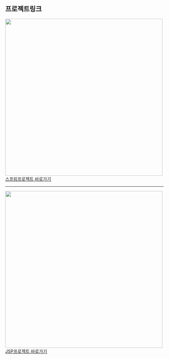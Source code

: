 <h2>프로젝트링크</h2>
<img src="https://cosmicmansion.co.kr/web/upload/ddongrim/main2_01.jpg" width="500px"/>
<a href="http://49.142.157.251:9090/javagreenS_jjm/" target="_blank">스프링프로젝트 바로가기</a>
<hr/>
<img src="https://www.kia.com/content/dam/kwcms/kr/ko/images/vehicles/EV6/features/Ev6_22my_pe_v2l_01.jpg" width="500px"/>
<a href="http://49.142.157.251:9090/javagreenJ_jjm/" target="_blank">JSP프로젝트 바로가기</a>
